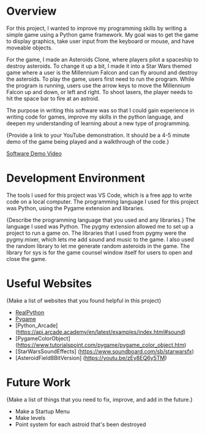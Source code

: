 # Overview

For this project, I wanted to improve my programming skills by writing a simple game using a Python game framework. My goal was to get the game to display graphics, take user input from the keyboard or mouse, and have moveable objects. 

For the game, I made an Asteroids Clone, where players pilot a spaceship to destroy asteroids. To change it up a bit, I made it into a Star Wars themed game where a user is the Millennium Falcon and can fly around and destroy the asteroids. To play the game, users first need to run the program. While the program is running, users use the arrow keys to move the Millennium Falcon up and down, or left and right. To shoot lasers, the player needs to hit the space bar to fire at an astroid. 

The purpose in writing this software was so that I could gain experience in writing code for games, improve my skills in the python language, and deepen my understanding of learning about a new type of programming.  

{Provide a link to your YouTube demonstration.  It should be a 4-5 minute demo of the game being played and a walkthrough of the code.}

[Software Demo Video](https://youtu.be/s6bwpjEvAaI)

# Development Environment

The tools I used for this project was VS Code, which is a free app to write code on a local computer. The programming language I used for this project was Python, using the Pygame extension and libraries. 

{Describe the programming language that you used and any libraries.}
The language I used was Python. The pygmy extension allowed me to set up a project to run a game on. The libraries that I used from pygmy were the pygmy.mixer, which lets me add sound and music to the game. I also used the random library to let me generate random asteroids in the game. The library for sys is for the game counsel window itself for users to open and close the game. 

# Useful Websites

{Make a list of websites that you found helpful in this project}
* [RealPython](https://realpython.com/arcade-python-game-framework/)
* [Pygame](https://www.pygame.org/news)
* [Python_Arcade] (https://api.arcade.academy/en/latest/examples/index.html#sound)
* [PygameColorObject] (https://www.tutorialspoint.com/pygame/pygame_color_object.htm)
* [StarWarsSoundEffects] (https://www.soundboard.com/sb/starwarsfx)
* [AsteroidField8BitVersion] (https://youtu.be/zEy8EQ6y5TM)

# Future Work

{Make a list of things that you need to fix, improve, and add in the future.}
* Make a Startup Menu
* Make levels 
* Point system for each astroid that's been destroyed 
